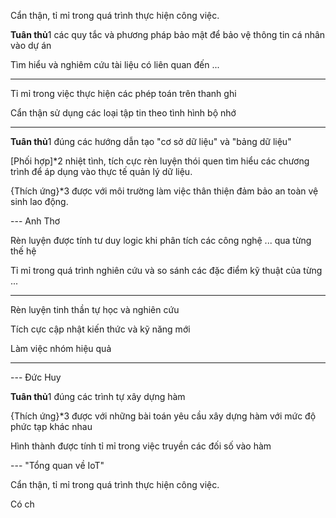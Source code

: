 Cẩn thận, tỉ mỉ trong quá trình thực hiện công việc.

**Tuân thủ**1 các quy tắc và phương pháp bảo mật để bảo vệ thông tin cá nhân vào dự án

Tìm hiểu và nghiêm cứu tài liệu có liên quan đến ...

----

Tỉ mỉ trong việc thực hiện các phép toán trên thanh ghi

Cẩn thận sử dụng các loại tập tin theo tình hình bộ nhớ

---

**Tuân thủ**1 đúng các hướng dẫn tạo "cơ sở dữ liệu" và "bảng dữ liệu"

[Phối hợp]*2 nhiệt tình, tích cực rèn luyện thói quen tìm hiểu các chương trình để áp dụng vào thực tế quản lý dữ liệu.

{Thích ứng}*3 được với môi trường làm việc thân thiện đảm bảo an toàn vệ sinh lao động.

--- Anh Thơ

Rèn luyện được tính tư duy logic khi phân tích các công nghệ ... qua từng thế hệ 

Tỉ mỉ trong quá trình nghiên cứu và so sánh các đặc điểm kỹ thuật của từng ... 


--- 

Rèn luyện tinh thần tự học và nghiên cứu

Tích cực cập nhật kiến thức và kỹ năng mới

Làm việc nhóm hiệu quả

---


--- Đức Huy

**Tuân thủ**1 đúng các trình tự xây dựng hàm

{Thích ứng}*3 được với những bài toán yêu cầu xây dựng hàm với mức độ phức tạp khác nhau

Hình thành được tính tỉ mỉ trong việc truyền các đối số vào hàm


--- "Tổng quan về IoT"

Cẩn thận, tỉ mỉ trong quá trình thực hiện công việc.




Có ch